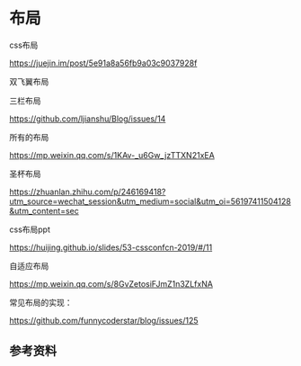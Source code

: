 # 布局



css布局

https://juejin.im/post/5e91a8a56fb9a03c9037928f



双飞翼布局



三栏布局

https://github.com/ljianshu/Blog/issues/14





所有的布局

https://mp.weixin.qq.com/s/1KAv-_u6Gw_jzTTXN21xEA



圣杯布局

https://zhuanlan.zhihu.com/p/246169418?utm_source=wechat_session&utm_medium=social&utm_oi=56197411504128&utm_content=sec





css布局ppt

https://huijing.github.io/slides/53-cssconfcn-2019/#/11



自适应布局

https://mp.weixin.qq.com/s/8GvZetosiFJmZ1n3ZLfxNA





常见布局的实现：

https://github.com/funnycoderstar/blog/issues/125



## 参考资料

